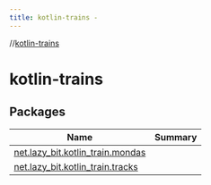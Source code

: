 ```yaml
---
title: kotlin-trains -
---
```

//[kotlin-trains](index.md)



# kotlin-trains  


## Packages  
  
|  Name|  Summary| 
|---|---|
| [net.lazy_bit.kotlin_train.mondas](net.lazy_bit.kotlin_train.mondas/index.md) | 
| [net.lazy_bit.kotlin_train.tracks](net.lazy_bit.kotlin_train.tracks/index.md) | 

